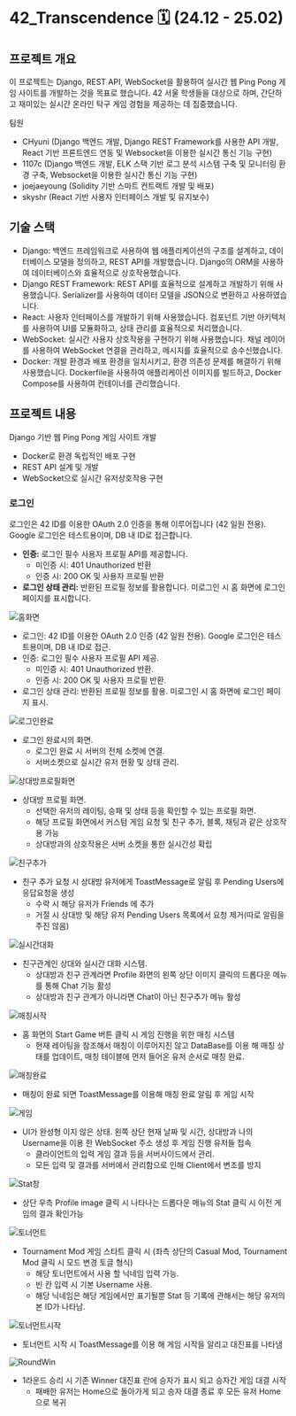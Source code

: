 # 42_Transcendence 🗓️ (24.12 - 25.02)

## 프로젝트 개요

이 프로젝트는 Django, REST API, WebSocket을 활용하여 실시간 웹 Ping Pong 게임 사이트를 개발하는 것을 목표로 했습니다. 42 서울 학생들을 대상으로 하며, 간단하고 재미있는 실시간 온라인 탁구 게임 경험을 제공하는 데 집중했습니다.

팀원

* CHyuni (Django 백엔드 개발, Django REST Framework를 사용한 API 개발, React 기반 프론트엔드 연동 및 Websocket을 이용한 실시간 통신 기능 구현)
* 1107c (Django 백엔드 개발, ELK 스택 기반 로그 분석 시스템 구축 및 모니터링 환경 구축, Websocket을 이용한 실시간 통신 기능 구현)
* joejaeyoung (Solidity 기반 스마트 컨트랙트 개발 및 배포)
* skyshr (React 기반 사용자 인터페이스 개발 및 유지보수)

## 기술 스택

* Django: 백엔드 프레임워크로 사용하여 웹 애플리케이션의 구조를 설계하고, 데이터베이스 모델을 정의하고, REST API를 개발했습니다. Django의 ORM을 사용하여 데이터베이스와 효율적으로 상호작용했습니다.
* Django REST Framework: REST API를 효율적으로 설계하고 개발하기 위해 사용했습니다. Serializer를 사용하여 데이터 모델을 JSON으로 변환하고 사용하였습니다.
* React: 사용자 인터페이스를 개발하기 위해 사용했습니다. 컴포넌트 기반 아키텍처를 사용하여 UI를 모듈화하고, 상태 관리를 효율적으로 처리했습니다.
* WebSocket: 실시간 사용자 상호작용을 구현하기 위해 사용했습니다. 채널 레이어를 사용하여 WebSocket 연결을 관리하고, 메시지를 효율적으로 송수신했습니다.
* Docker: 개발 환경과 배포 환경을 일치시키고, 환경 의존성 문제를 해결하기 위해 사용했습니다. Dockerfile을 사용하여 애플리케이션 이미지를 빌드하고, Docker Compose를 사용하여 컨테이너를 관리했습니다.

## 프로젝트 내용
Django 기반 웹 Ping Pong 게임 사이트 개발

* Docker로 환경 독립적인 배포 구현
* REST API 설계 및 개발
* WebSocket으로 실시간 유저상호작용 구현

### 로그인

로그인은 42 ID를 이용한 OAuth 2.0 인증을 통해 이루어집니다 (42 일원 전용). Google 로그인은 테스트용이며, DB 내 ID로 접근합니다.

*   **인증:** 로그인 필수 사용자 프로필 API를 제공합니다.
    *   미인증 시: 401 Unauthorized 반환
    *   인증 시: 200 OK 및 사용자 프로필 반환
*   **로그인 상태 관리:** 반환된 프로필 정보를 활용합니다. 미로그인 시 홈 화면에 로그인 페이지를 표시합니다.

![홈화면](./image/home.png)
<ul>
    <li>로그인: 42 ID를 이용한 OAuth 2.0 인증 (42 일원 전용). Google 로그인은 테스트용이며, DB 내 ID로 접근.</li>
    <li>인증: 로그인 필수 사용자 프로필 API 제공.
        <ul>
            <li>미인증 시: 401 Unauthorized 반환.</li>
            <li>인증 시: 200 OK 및 사용자 프로필 반환.</li>
        </ul>
    </li>
    <li>로그인 상태 관리: 반환된 프로필 정보를 활용. 미로그인 시 홈 화면에 로그인 페이지 표시.</li>
</ul>

![로그인완료](./image/0.png)
<ul>
    <li>로그인 완료시의 화면.
        <ul>
            <li>로그인 완료 시 서버의 전체 소켓에 연결.</li>
            <li>서버소켓으로 실시간 유저 현황 및 상태 관리.</li>
        </ul>
    </li>
</ul>

![상대방프로필화면](./image/1.png)
<ul>
    <li>상대방 프로필 화면.
        <ul>
            <li>선택한 유저의 레이팅, 승패 및 상태 등을 확인할 수 있는 프로필 화면.</li>
            <li>해당 프로필 화면에서 커스텀 게임 요청 및 친구 추가, 블록, 채팅과 같은 상호작용 가능</li>
            <li>상대방과의 상호작용은 서버 소켓을 통한 실시간성 확립</li>
        </ul>
    </li>
</ul>

![친구추가](./image/2.png)
<ul>
    <li>친구 추가 요청 시 상대방 유저에게 ToastMessage로 알림 후 Pending Users에 응답요청을 생성
        <ul>
            <li>수락 시 해당 유저가 Friends 에 추가</li>
            <li>거절 시 상대방 및 해당 유저 Pending Users 목록에서 요청 제거(따로 알림을 주진 않음)</li>
        </ul>
    </li>
</ul>

![실시간대화](./image/3.png)
<ul>
    <li>친구관계인 상대와 실시간 대화 시스템.
        <ul>
            <li>상대방과 친구 관계라면 Profile 화면의 왼쪽 상단 이미지 클릭의 드롭다운 메뉴를 통해 Chat 기능 활성</li>
            <li>상대방과 친구 관계가 아니라면 Chat이 아닌 친구추가 메뉴 활성</li>
        </ul>
    </li>
</ul>

![매칭시작](./image/4.png)
<ul>
    <li>홈 화면의 Start Game 버튼 클릭 시 게임 진행을 위한 매칭 시스템
        <ul>
            <li>현재 레이팅을 참조해서 매칭이 이루어지진 않고 DataBase를 이용 해 매칭 상태를 업데이트, 매칭 테이블에 먼저 들어온 유저 순서로 매칭 완료.</li>
        </ul>
    </li>
</ul>

![매칭완료](./image/5.png)
<ul>
    <li>매칭이 완료 되면 ToastMessage를 이용해 매칭 완료 알림 후 게임 시작</li>
</ul>

![게임](./image/6.png)
<ul>
    <li>UI가 완성형 이지 않은 상태. 왼쪽 상단 현재 날짜 및 시간, 상대방과 나의 Username을 이용 한 WebSocket 주소 생성 후 게임 진행 유저들 접속
        <ul>
            <li>클라이언트의 입력 게임 결과 등을 서버사이드에서 관리.</li>
            <li>모든 입력 및 결과를 서버에서 관리함으로 인해 Client에서 변조를 방지</li>
        </ul>
    </li>
</ul>

![Stat창](./image/7.png)
<ul>
    <li>상단 우측 Profile image 클릭 시 나타나는 드롭다운 메뉴의 Stat 클릭 시 이전 게임의 결과 확인가능</li>
</ul>

![토너먼트](./image/8.png)
<ul>
    <li>Tournament Mod 게임 스타트 클릭 시 (좌측 상단의 Casual Mod, Tournament Mod 클릭 시 모드 변경 토글 형식)
        <ul>
            <li>해당 토너먼트에서 사용 할 닉네임 입력 가능.</li>
            <li>빈 칸 입력 시 기본 Username 사용.</li>
            <li>해당 닉네임은 해당 게임에서만 표기될뿐 Stat 등 기록에 관해서는 해당 유저의 본 ID가 나타남.</li>
        </ul>
    </li>
</ul>

![토너먼트시작](./image/9.png)
<ul>
    <li>토너먼트 시작 시 ToastMessage를 이용 해 게임 시작을 알리고 대진표를 나타냄</li>
</ul>

![RoundWin](./image/10.png)
<ul>
    <li>1라운드 승리 시 기존 Winner 대진표 란에 승자가 표시 되고 승자간 게임 대결 시작
        <ul>
            <li>패배한 유저는 Home으로 돌아가게 되고 승자 대결 종료 후 모든 유저 Home으로 복귀</ul>
        </ul>
    </li>
</ul>